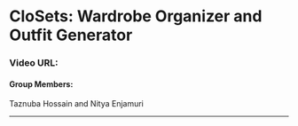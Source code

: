 # CloSets: Wardrobe Organizer and Outfit Generator

### Video URL:

#### Group Members:

Taznuba Hossain and Nitya Enjamuri

***
